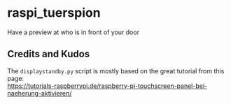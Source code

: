 # raspi_tuerspion
Have a preview at who is in front of your door


## Credits and Kudos

The `displaystandby.py` script is mostly based on the great tutorial from this page:\
https://tutorials-raspberrypi.de/raspberry-pi-touchscreen-panel-bei-naeherung-aktivieren/
